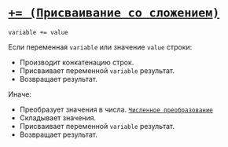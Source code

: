 # [`+= (Присваивание со сложением)`](../index.md)

`variable += value`

Если переменная `variable` или значение `value` строки:

- Производит конкатенацию строк.
- Присваивает переменной `variable` результат.
- Возвращает результат.

Иначе:

- Преобразует значения в числа. [`Численное преобразование`](<../Теория Общее/Преобразование (численное).md>)
- Складывает значения.
- Присваивает переменной `variable` результат.
- Возвращает результат.
